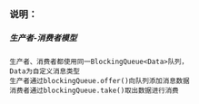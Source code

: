 
### 说明：

##### 生产者-消费者模型

    生产者、消费者都使用同一BlockingQueue<Data>队列，
    Data为自定义消息类型
    生产者通过blockingQueue.offer()向队列添加消息数据
    消费者通过blockingQueue.take()取出数据进行消费